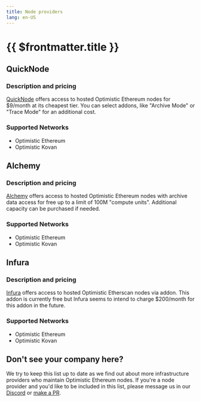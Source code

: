 ```yaml
---
title: Node providers
lang: en-US
---
```


# {{ $frontmatter.title }}

## QuickNode

### Description and pricing

[QuickNode](https://www.quicknode.com/) offers access to hosted Optimistic Ethereum nodes for $9/month at its cheapest tier.
You can select addons, like "Archive Mode" or "Trace Mode" for an additional cost.

### Supported Networks

- Optimistic Ethereum
- Optimistic Kovan

## Alchemy

### Description and pricing

[Alchemy](https://www.alchemy.com/) offers access to hosted Optimistic Ethereum nodes with archive data access for free up to a limit of 100M "compute units".
Additional capacity can be purchased if needed.

### Supported Networks

- Optimistic Ethereum
- Optimistic Kovan

## Infura

### Description and pricing

[Infura](https://infura.io) offers access to hosted Optimistic Etherscan nodes via addon.
This addon is currently free but Infura seems to intend to charge $200/month for this addon in the future.

### Supported Networks

- Optimistic Ethereum
- Optimistic Kovan

## Don't see your company here?

We try to keep this list up to date as we find out about more infrastructure providers who maintain Optimistic Ethereum nodes.
If you're a node provider and you'd like to be included in this list, please message us in our [Discord](https://discord.com/invite/jrnFEvq) or [make a PR](https://github.com/ethereum-optimism/community-hub/pulls). 
